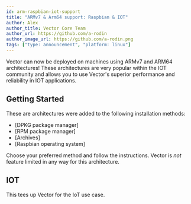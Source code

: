 ```yaml
---
id: arm-raspbian-iot-support
title: "ARMv7 & Arm64 support: Raspbian & IOT"
author: Alex
author_title: Vector Core Team
author_url: https://github.com/a-rodin
author_image_url: https://github.com/a-rodin.png
tags: ["type: announcement", "platform: linux"]
---
```


Vector can now be deployed on machines using ARMv7 and ARM64 architectures!
These architectures are very popular within the IOT community and allows you
to use Vector's superior performance and reliability in IOT applications.

## Getting Started

These are architectures were added to the following installation methods:

* [DPKG package manager]
* [RPM package manager]
* [Archives]
* [Raspbian operating system]

Choose your preferred method and follow the instructions. Vector is _not_
feature limited in any way for this architecture.

## IOT

This tees up Vector for the IoT use case.



